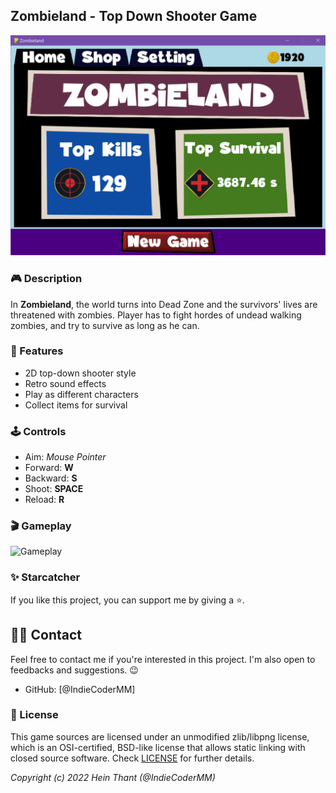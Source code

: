 ## Zombieland - Top Down Shooter Game

![Zombieland](screenshots/screenshot00.png "Zombieland")

### 🎮 Description

In **Zombieland**, the world turns into Dead Zone and the survivors' lives are threatened with zombies. Player has to fight hordes of undead walking zombies, and try to survive as long as he can. 

### 🎨 Features

 - 2D top-down shooter style
 - Retro sound effects
 - Play as different characters
 - Collect items for survival

### 🕹 Controls

 - Aim: *Mouse Pointer*
 - Forward: **W**
 - Backward: **S**
 - Shoot: **SPACE**
 - Reload: **R**

### 🎬 Gameplay

![Gameplay](screenshots/demo-gameplay.gif)

<!-- ### Developers

 - $(Developer 01) - $(Role/Tasks Developed)
 - $(Developer 02) - $(Role/Tasks Developed)
 - $(Developer 03) - $(Role/Tasks Developed)

### Links

 - YouTube Gameplay: $(YouTube Link)
 - itch.io Release: $(itch.io Game Page)
 - Steam Release: $(Steam Game Page) -->
 
### ✨ Starcatcher

If you like this project, you can support me by giving a ⭐.

## 👨‍🚀 Contact

Feel free to contact me if you're interested in this project. I'm also open to feedbacks and suggestions. 😉
- GitHub: [@IndieCoderMM]

### 📜 License

This game sources are licensed under an unmodified zlib/libpng license, which is an OSI-certified, BSD-like license that allows static linking with closed source software. Check [LICENSE](LICENSE.md) for further details.


*Copyright (c) 2022 Hein Thant (@IndieCoderMM)*

